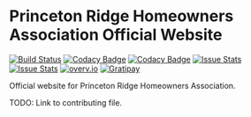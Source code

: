 # Princeton Ridge Homeowners Association Official Website
[![Build Status](https://travis-ci.org/PrincetonRidgeHA/HomeWeb.svg?branch=master)](https://travis-ci.org/PrincetonRidgeHA/HomeWeb)
[![Codacy Badge](https://api.codacy.com/project/badge/grade/f81ced876ee340b78e725ba01d9cc48f)](https://www.codacy.com/app/jzenn/HomeWeb)
[![Codacy Badge](https://api.codacy.com/project/badge/coverage/f81ced876ee340b78e725ba01d9cc48f)](https://www.codacy.com/app/jzenn/HomeWeb)
[![Issue Stats](http://issuestats.com/github/PrincetonRidgeHA/HomeWeb/badge/pr?style=flat)](http://issuestats.com/github/PrincetonRidgeHA/HomeWeb)
[![Issue Stats](http://issuestats.com/github/PrincetonRidgeHA/HomeWeb/badge/issue?style=flat)](http://issuestats.com/github/PrincetonRidgeHA/HomeWeb)
[![overv.io](https://img.shields.io/badge/overv.io-active-blue.svg)](https://overv.io/workspace/ARMmaster17/sleepy-wallaby/)
[![Gratipay](https://img.shields.io/gratipay/ARMmaster17.svg)](http://gratipay.com/~ARMmaster17)

Official website for Princeton Ridge Homeowners Association.

TODO: Link to contributing file.
